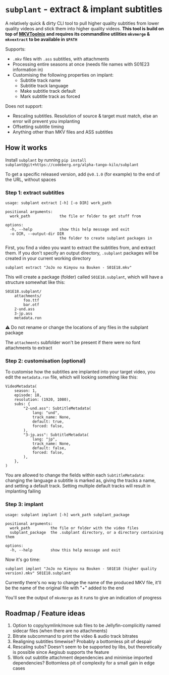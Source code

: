 # `subplant` - extract & implant subtitles

A relatively quick & dirty CLI tool to pull higher quality subtitles from lower quality videos and stick them into higher quality videos.
**This tool is build on top of [MKVToolnix](https://mkvtoolnix.download/) and requires its commandline utilities `mkvmerge` & `mkvextract` to be available in `$PATH`**

Supports:
  - `.mkv` files with `.ass` subtitles, with attachments
  - Processing entire seasons at once (needs file names with S01E23 information in)
  - Customising the following properties on implant:
    - Subtitle track name
    - Subtitle track language
    - Make subtitle track default
    - Mark subtitle track as forced

Does not support:
  - Rescaling subtitles. Resolution of source & target must match, else an error will prevent you implanting
  - Offsetting subtitle timing
  - Anything other than MKV files and ASS subtitles

## How it works

Install `subplant` by running `pip install subplant@git+https://codeberg.org/alpha-tango-kilo/subplant`

To get a specific released version, add `@v0.1.0` (for example) to the end of the URL, without spaces

### Step 1: extract subtitles

```
usage: subplant extract [-h] [-o DIR] work_path

positional arguments:
  work_path             the file or folder to get stuff from

options:
  -h, --help            show this help message and exit
  -o DIR, --output-dir DIR
                        the folder to create subplant packages in
```

First, you find a video you want to extract the subtitles from, and extract them.
If you don't specify an output directory, `.subplant` packages will be created in your current working directory

```shell
subplant extract "JoJo no Kimyou na Bouken - S01E18.mkv"
```

This will create a package (folder) called `S01E18.subplant`, which will have a structure somewhat like this:

```
S01E18.subplant/
    attachments/
        foo.ttf
        bar.otf
    2-und.ass
    3-jp.ass
    metadata.ron
```

⚠ Do not rename or change the locations of any files in the subplant package

The `attachments` subfolder won't be present if there were no font attachments to extract

### Step 2: customisation (optional)

To customise how the subtitles are implanted into your target video, you edit the `metadata.ron` file, which will looking something like this:

```ron
VideoMetadata(
    season: 1,
    episode: 18,
    resolution: (1920, 1080),
    subs: {
        "2-und.ass": SubtitleMetadata(
            lang: "und",
            track_name: None,
            default: true,
            forced: false,
        ),
        "3-jp.ass": SubtitleMetadata(
            lang: "jp",
            track_name: None,
            default: false,
            forced: false,
        ),
    },
)
```

You are allowed to change the fields within each `SubtitleMetadata`: changing the language a subtitle is marked as, giving the tracks a name, and setting a default track.
Setting multiple default tracks will result in implanting failing

### Step 3: implant

```
usage: subplant implant [-h] work_path subplant_package

positional arguments:
  work_path         the file or folder with the video files
  subplant_package  the .subplant directory, or a directory containing them

options:
  -h, --help        show this help message and exit
```

Now it's go time:

```shell
subplant implant "JoJo no Kimyou na Bouken - S01E18 (higher quality version).mkv" S01E18.subplant
```

Currently there's no way to change the name of the produced MKV file, it'll be the name of the original file with "+" added to the end

You'll see the output of `mkvmerge` as it runs to give an indication of progress

## Roadmap / Feature ideas

1. Option to copy/symlink/move sub files to be Jellyfin-complicitly named sidecar files (when there are no attachments)
2. Bitrate subcommand to print the video & audio track bitrates
3. Realigning subtitles timewise? Probably a bottomless pit of despair
4. Rescaling subs? Doesn't seem to be supported by libs, but theoretically is possible since Aegisub supports the feature
5. Work out subtitle attachment dependencies and minimise imported dependencies? Bottomless pit of complexity for a small gain in edge cases
